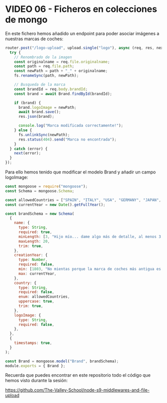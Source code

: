 # VIDEO 06 - Ficheros en colecciones de mongo

En este fichero hemos añadido un endpoint para poder asociar imágenes a nuestras marcas de coches:

```javascript
router.post("/logo-upload", upload.single("logo"), async (req, res, next) => {
  try {
    // Renombrado de la imagen
    const originalname = req.file.originalname;
    const path = req.file.path;
    const newPath = path + "_" + originalname;
    fs.renameSync(path, newPath);

    // Busqueda de la marca
    const brandId = req.body.brandId;
    const brand = await Brand.findById(brandId);

    if (brand) {
      brand.logoImage = newPath;
      await brand.save();
      res.json(brand);

      console.log("Marca modificada correctamente!");
    } else {
      fs.unlinkSync(newPath);
      res.status(404).send("Marca no encontrada");
    }
  } catch (error) {
    next(error);
  }
});
```

Para ello hemos tenido que modificar el modelo Brand y añadir un campo logoImage:

```javascript
const mongoose = require("mongoose");
const Schema = mongoose.Schema;

const allowedCountries = ["SPAIN", "ITALY", "USA", "GERMANY", "JAPAN", "FRANCE"];
const currentYear = new Date().getFullYear();

const brandSchema = new Schema(
  {
    name: {
      type: String,
      required: true,
      minLength: [3, "Hijo mío... dame algo más de detalle, al menos 3 letras para el nombre"],
      maxLength: 20,
      trim: true,
    },
    creationYear: {
      type: Number,
      required: false,
      min: [1803, "No mientas porque la marca de coches más antigua es Peugeot y se creó en 1803"],
      max: currentYear,
    },
    country: {
      type: String,
      required: false,
      enum: allowedCountries,
      uppercase: true,
      trim: true,
    },
    logoImage: {
      type: String,
      required: false,
    },
  },
  {
    timestamps: true,
  }
);

const Brand = mongoose.model("Brand", brandSchema);
module.exports = { Brand };
```

Recuerda que puedes encontrar en este repositorio todo el código que hemos visto durante la sesión:

<https://github.com/The-Valley-School/node-s9-middlewares-and-file-upload>
